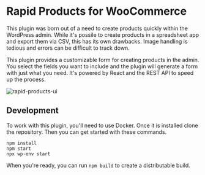 # Rapid Products for WooCommerce

This plugin was born out of a need to create products quickly within the WordPress admin. While it's possile to create products in a spreadsheet app and export them via CSV, this has its own drawbacks. Image handling is tedious and errors can be difficult to track down.

This plugin provides a customizable form for creating products in the admin. You select the fields you want to include and the plugin will generate a form with just what you need. It's powered by React and the REST API to speed up the process.

![rapid-products-ui](https://user-images.githubusercontent.com/1138631/160152349-90fbb688-5f15-4ea2-90a8-404b2bd9816d.png)


## Development

To work with this plugin, you'll need to use Docker. Once it is installed clone the repository.  Then you can get started with these commands.

```
npm install
npm start
npx wp-env start
```

When you're ready, you can run `npm build` to create a distributable build.
